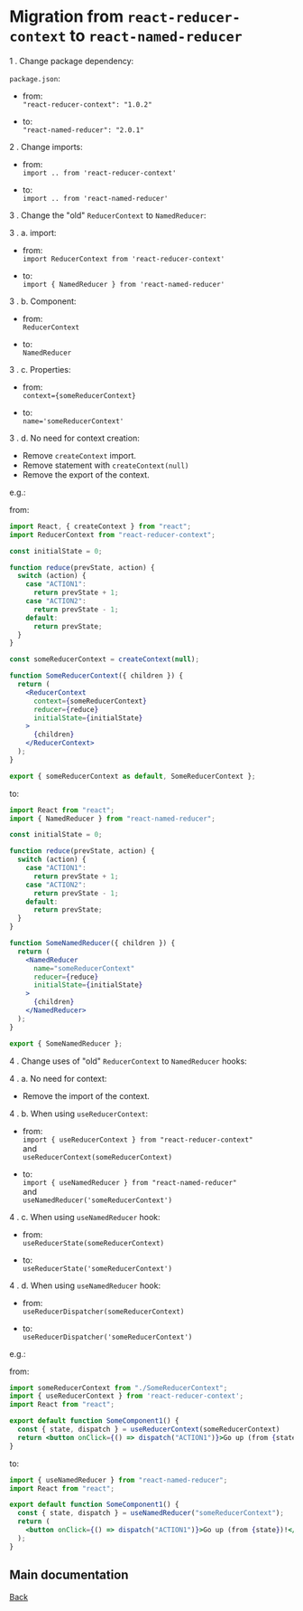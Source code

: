 # Migration from `react-reducer-context` to `react-named-reducer`

1 . Change package dependency:

`package.json`:

* from:  
`"react-reducer-context": "1.0.2"`  

* to:  
`"react-named-reducer": "2.0.1"`  

2 . Change imports:

* from:  
`import .. from 'react-reducer-context'`

* to:  
`import .. from 'react-named-reducer'`


3 . Change the "old" `ReducerContext` to `NamedReducer`:

3 . a. import:

* from:  
`import ReducerContext from 'react-reducer-context'`

* to:  
`import { NamedReducer } from 'react-named-reducer'`

3 . b. Component:

* from:  
`ReducerContext`

* to:  
`NamedReducer`

3 . c. Properties:

* from:  
`context={someReducerContext}`

* to:  
`name='someReducerContext'`

3 . d. No need for context creation:

* Remove `createContext` import.
* Remove statement with `createContext(null)`
* Remove the export of the context.

e.g.:

from:

```jsx
import React, { createContext } from "react";
import ReducerContext from "react-reducer-context";

const initialState = 0;

function reduce(prevState, action) {
  switch (action) {
    case "ACTION1":
      return prevState + 1;
    case "ACTION2":
      return prevState - 1;
    default:
      return prevState;
  }
}

const someReducerContext = createContext(null);

function SomeReducerContext({ children }) {
  return (
    <ReducerContext
      context={someReducerContext}
      reducer={reduce}
      initialState={initialState}
    >
      {children}
    </ReducerContext>
  );
}

export { someReducerContext as default, SomeReducerContext };

```

to:

```jsx
import React from "react";
import { NamedReducer } from "react-named-reducer";

const initialState = 0;

function reduce(prevState, action) {
  switch (action) {
    case "ACTION1":
      return prevState + 1;
    case "ACTION2":
      return prevState - 1;
    default:
      return prevState;
  }
}

function SomeNamedReducer({ children }) {
  return (
    <NamedReducer
      name="someReducerContext"
      reducer={reduce}
      initialState={initialState}
    >
      {children}
    </NamedReducer>
  );
}

export { SomeNamedReducer };
```

4 . Change uses of "old" `ReducerContext` to `NamedReducer` hooks:

4 . a. No need for context:

* Remove the import of the context.

4 . b. When using `useReducerContext`:

* from:  
`import { useReducerContext } from "react-reducer-context"`  
and  
`useReducerContext(someReducerContext)`

* to:  
`import { useNamedReducer } from "react-named-reducer"`  
and  
`useNamedReducer('someReducerContext')`

4 . c. When using `useNamedReducer` hook:

* from:  
`useReducerState(someReducerContext)`

* to:  
`useReducerState('someReducerContext')`

4 . d. When using `useNamedReducer` hook:

* from:  
`useReducerDispatcher(someReducerContext)`

* to:  
`useReducerDispatcher('someReducerContext')`

e.g.:

from:

```jsx
import someReducerContext from "./SomeReducerContext";
import { useReducerContext } from 'react-reducer-context';
import React from "react";

export default function SomeComponent1() {
  const { state, dispatch } = useReducerContext(someReducerContext)
  return <button onClick={() => dispatch("ACTION1")}>Go up (from {state})!</button>;
}
```

to:

```jsx
import { useNamedReducer } from "react-named-reducer";
import React from "react";

export default function SomeComponent1() {
  const { state, dispatch } = useNamedReducer("someReducerContext");
  return (
    <button onClick={() => dispatch("ACTION1")}>Go up (from {state})!</button>
  );
}
```

## Main documentation

[Back](../README.md)
